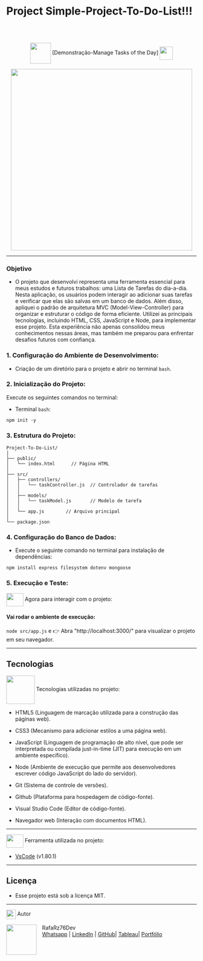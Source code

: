 # Project Simple-Project-To-Do-List!!!

<br>

 <div align="center">

<br>

<div align="center">
  
<img src= "https://media.giphy.com/media/3zSF3Gnr7cxMbi6WoP/giphy.gif" align="center" height="55" width="55"> [Demonstração-Manage Tasks of the Day] <img src= "https://media.giphy.com/media/E5DzZsofmgxc9wjbhX/giphy.gif" align="center" height="35" width="35">

<img height="480em" src="./public/assets/images/apresentacao-readme.gif"  align="center"> 


***

<div align="left">

### Objetivo

- O projeto que desenvolvi representa uma ferramenta essencial para meus estudos e futuros trabalhos: uma Lista de Tarefas do dia-a-dia. Nesta aplicação, os usuários podem interagir ao adicionar suas tarefas e verificar que elas são salvas em um banco de dados. Além disso, apliquei o padrão de arquitetura MVC (Model-View-Controller) para organizar e estruturar o código de forma eficiente. Utilizei as principais tecnologias, incluindo HTML, CSS, JavaScript e Node, para implementar esse projeto. Esta experiência não apenas consolidou meus conhecimentos nessas áreas, mas também me preparou para enfrentar desafios futuros com confiança.

### 1. Configuração do Ambiente de Desenvolvimento:
- Criação de um diretório para o projeto e abrir no terminal ```bash```.

### 2. Inicialização do Projeto:
Execute os seguintes comandos no terminal:

- Terminal ``bash``:  

```
npm init -y
```

### 3. Estrutura do Projeto:

```
Project-To-Do-List/
│
├── public/
│   └── index.html      // Página HTML
│
├── src/
│   ├── controllers/
│   │   └── taskController.js  // Controlador de tarefas
│   │
│   ├── models/
│   │   └── taskModel.js       // Modelo de tarefa
│   │
│   └── app.js        // Arquivo principal
│
└── package.json

```

### 4. Configuração do Banco de Dados:

- Execute o seguinte comando no terminal para instalação de dependências:

```
npm install express filesystem dotenv mongoose
```

### 5. Execução e Teste:

<img src="https://media.giphy.com/media/OMrq9FmUgObwogeL06/giphy.gif" align="center" height="35" width="45"> Agora para interagir com o projeto:
#### Vai rodar o ambiente de execução:

```node src/app.js``` e 👉 Abra "http://localhost:3000/" para visualizar o projeto em seu navegador.

***

## Tecnologias

<img src="https://media.giphy.com/media/iT138SodaACo9LImgi/giphy.gif" align="center" height="75" width="75"> Tecnologias utilizadas no projeto:

- HTML5                (Linguagem de marcação utilizada para a construção das páginas web).

- CSS3                 (Mecanismo para adicionar estilos a uma página web).

- JavaScript                (Linguagem de programação de alto nível, que pode ser interpretada ou compilada just-in-time (JIT) para execução em um ambiente específico).

- Node               (Ambiente de execução que permite aos desenvolvedores escrever código JavaScript do lado do servidor).

- Git                  (Sistema de controle de versões).

- Github               (Plataforma para hospedagem de código-fonte).

- Visual Studio Code   (Editor de código-fonte).

- Navegador web        (Interação com documentos HTML).


***

<img src="https://media.giphy.com/media/SS8CV2rQdlYNLtBCiF/giphy.gif" align="center" height="35" width="45">  Ferramenta utilizada no projeto:

- [VsCode](https://code.visualstudio.com/download) (v1.80.1)


***

## Licença

- Esse projeto está sob a licença MIT.


***

<img src="https://media.giphy.com/media/ImmvDZ2c9xPR8gDvHV/giphy.gif" align="center" height="25" width="25"> Autor

<p>
    <img align=left margin=10 width=80 src="https://avatars.githubusercontent.com/u/87991807?v=4"/>
    <p>&nbsp&nbsp&nbspRafaRz76Dev<br>
    &nbsp&nbsp&nbsp<a href="https://api.whatsapp.com/send/?phone=47999327137">Whatsapp</a>&nbsp;|&nbsp;<a href="https://www.linkedin.com/in/rafael-raizer//">LinkedIn</a>&nbsp;|&nbsp;<a href="https://github.com/RafaRz76Dev">GitHub</a>|&nbsp;<a href="https://public.tableau.com/app/profile/rafael.raizer">Tableau</a>|&nbsp;<a href="https://portifolio-rafarz76dev.netlify.app/">Portfólio</a>&nbsp;</p>
</p>
